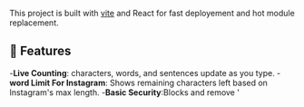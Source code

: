 This project is built with [vite](https://vitejs.dev/) and React for fast deployement and hot module replacement.

## 💎 Features

-**Live Counting**: characters, words, and sentences update as you type.
-**word Limit For Instagram**: Shows remaining characters left based on Instagram's max length.
-**Basic Security**:Blocks and remove '<script>' tags with a visible warning.
-**Modular design**: Each UI section is a seperate and reusable component.

-----------------------------------------------------------------------------------------------------------------

## ▶️ Usage

1. Install dependencies:
   ```bash
   npm install
2. Start the development server:
   ```bash
   npm run dev
3. Build for production:
   ```bash
   npm run build
4. Preview the production build (optional)


